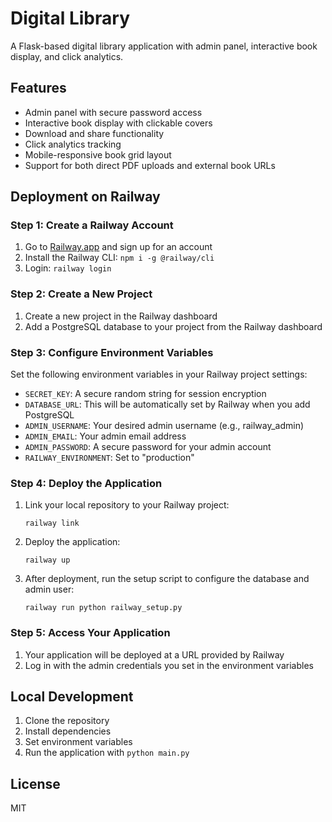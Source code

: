 # Digital Library

A Flask-based digital library application with admin panel, interactive book display, and click analytics.

## Features

- Admin panel with secure password access
- Interactive book display with clickable covers
- Download and share functionality
- Click analytics tracking
- Mobile-responsive book grid layout
- Support for both direct PDF uploads and external book URLs

## Deployment on Railway

### Step 1: Create a Railway Account

1. Go to [Railway.app](https://railway.app/) and sign up for an account
2. Install the Railway CLI: `npm i -g @railway/cli`
3. Login: `railway login`

### Step 2: Create a New Project

1. Create a new project in the Railway dashboard
2. Add a PostgreSQL database to your project from the Railway dashboard

### Step 3: Configure Environment Variables

Set the following environment variables in your Railway project settings:

- `SECRET_KEY`: A secure random string for session encryption
- `DATABASE_URL`: This will be automatically set by Railway when you add PostgreSQL
- `ADMIN_USERNAME`: Your desired admin username (e.g., railway_admin)
- `ADMIN_EMAIL`: Your admin email address
- `ADMIN_PASSWORD`: A secure password for your admin account
- `RAILWAY_ENVIRONMENT`: Set to "production"

### Step 4: Deploy the Application

1. Link your local repository to your Railway project:
   ```
   railway link
   ```

2. Deploy the application:
   ```
   railway up
   ```

3. After deployment, run the setup script to configure the database and admin user:
   ```
   railway run python railway_setup.py
   ```

### Step 5: Access Your Application

1. Your application will be deployed at a URL provided by Railway
2. Log in with the admin credentials you set in the environment variables

## Local Development

1. Clone the repository
2. Install dependencies
3. Set environment variables
4. Run the application with `python main.py`

## License

MIT